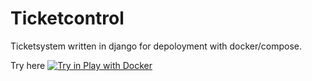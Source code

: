 # Ticketcontrol

Ticketsystem written in django for depoloyment with docker/compose.

Try here
[![Try in Play with Docker](https://raw.githubusercontent.com/play-with-docker/stacks/master/assets/images/button.png)](https://labs.play-with-docker.com/?stack=https://raw.githubusercontent.com/riseupgroup/ticketcontrol/main/docker-compose-pwd.yml)
